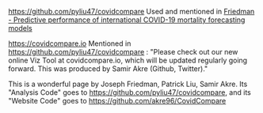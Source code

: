 
https://github.com/pyliu47/covidcompare Used and mentioned in [Friedman - Predictive performance of international COVID-19 mortality forecasting models](https://www.nature.com/articles/s41467-021-22457-w)

https://covidcompare.io Mentioned in https://github.com/pyliu47/covidcompare : "Please check out our new online Viz Tool at covidcompare.io, which will be updated regularly going forward. This was produced by Samir Akre (Github, Twitter)."

This is a wonderful page by Joseph Friedman, Patrick Liu, Samir Akre. Its "Analysis Code" goes to https://github.com/pyliu47/covidcompare, and its "Website Code" goes to https://github.com/akre96/CovidCompare
